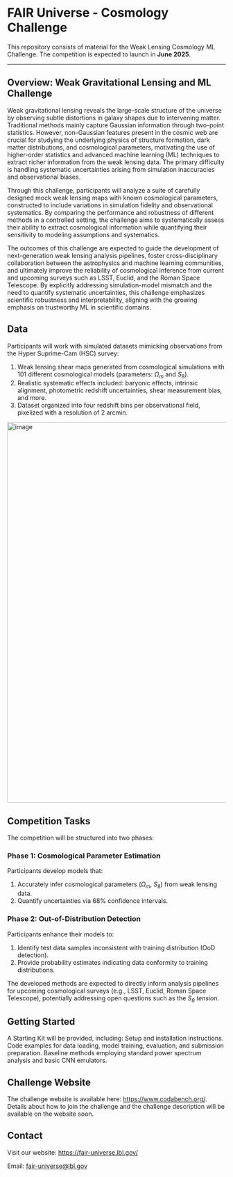 # FAIR Universe - Cosmology Challenge

This repository consists of material for the Weak Lensing Cosmology ML Challenge. The competition is expected to launch in **June 2025**.

***

## Overview: Weak Gravitational Lensing and ML Challenge
Weak gravitational lensing reveals the large-scale structure of the universe by observing subtle distortions in galaxy shapes due to intervening matter. Traditional methods mainly capture Gaussian information through two-point statistics. However, non-Gaussian features present in the cosmic web are crucial for studying the underlying physics of structure formation, dark matter distributions, and cosmological parameters, motivating the use of higher-order statistics and advanced machine learning (ML) techniques to extract richer information from the weak lensing data. The primary difficulty is handling systematic uncertainties arising from simulation inaccuracies and observational biases.

Through this challenge, participants will analyze a suite of carefully designed mock weak lensing maps with known cosmological parameters, constructed to include variations in simulation fidelity and observational systematics. By comparing the performance and robustness of different methods in a controlled setting, the challenge aims to systematically assess their ability to extract cosmological information while quantifying their sensitivity to modeling assumptions and systematics.

The outcomes of this challenge are expected to guide the development of next-generation weak lensing analysis pipelines, foster cross-disciplinary collaboration between the astrophysics and machine learning communities, and ultimately improve the reliability of cosmological inference from current and upcoming surveys such as LSST, Euclid, and the Roman Space Telescope. By explicitly addressing simulation-model mismatch and the need to quantify systematic uncertainties, this challenge emphasizes scientific robustness and interpretability, aligning with the growing emphasis on trustworthy ML in scientific domains.


## Data
Participants will work with simulated datasets mimicking observations from the Hyper Suprime-Cam (HSC) survey:
1. Weak lensing shear maps generated from cosmological simulations with 101 different cosmological models (parameters: $\Omega_m$ and $S_8$).
2. Realistic systematic effects included: baryonic effects, intrinsic alignment, photometric redshift uncertainties, shear measurement bias, and more.
3. Dataset organized into four redshift bins per observational field, pixelized with a resolution of 2 arcmin.


<img width="875" alt="image" src="https://github.com/user-attachments/assets/dfc3cab0-6453-4ae3-b4c8-59652ef7056c" />


## Competition Tasks
The competition will be structured into two phases:

### Phase 1: Cosmological Parameter Estimation
Participants develop models that:
1. Accurately infer cosmological parameters ($\Omega_m$, $S_8$) from weak lensing data.
2. Quantify uncertainties via 68% confidence intervals.

### Phase 2: Out-of-Distribution Detection
Participants enhance their models to:
1. Identify test data samples inconsistent with training distribution (OoD detection).
2. Provide probability estimates indicating data conformity to training distributions.
   
The developed methods are expected to directly inform analysis pipelines for upcoming cosmological surveys (e.g., LSST, Euclid, Roman Space Telescope), potentially addressing open questions such as the *$S_8$ tension*.


## Getting Started

A Starting Kit will be provided, including:
Setup and installation instructions.
Code examples for data loading, model training, evaluation, and submission preparation.
Baseline methods employing standard power spectrum analysis and basic CNN emulators.







## Challenge Website
The challenge website is available here: https://www.codabench.org/. Details about how to join the challenge and the challenge description will be available on the website soon.

## Contact
Visit our website: https://fair-universe.lbl.gov/

Email: fair-universe@lbl.gov
